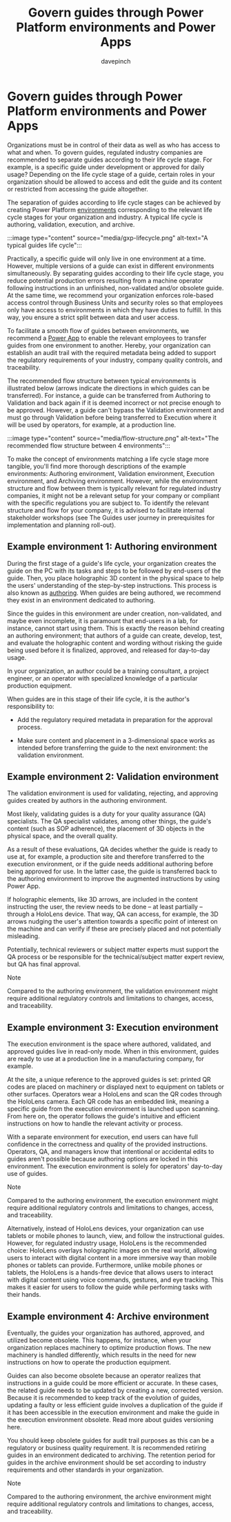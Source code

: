 ﻿---
title: Govern guides through Power Platform environments and Power Apps
description: 
ms.date: 03/09/2023
ms.topic: conceptual
author: davepinch
ms.author: davepinch
ms-reviewer: m-hartmann
---

# Govern guides through Power Platform environments and Power Apps

Organizations must be in control of their data as well as who has access to what and when. To govern guides, regulated industry companies are recommended to separate guides according to their life cycle stage. For example, is a specific guide under development or approved for daily usage? Depending on the life cycle stage of a guide, certain roles in your organization should be allowed to access and edit the guide and its content or restricted from accessing the guide altogether.

The separation of guides according to life cycle stages can be achieved by creating Power Platform [environments](https://learn.microsoft.com/en-us/power-platform/admin/environments-overview) corresponding to the relevant life cycle stages for your organization and industry. A typical life cycle is authoring, validation, execution, and archive.

:::image type="content" source="media/gxp-lifecycle.png" alt-text="A typical guides life cycle":::

Practically, a specific guide will only live in one environment at a time. However, multiple versions of a guide can exist in different environments simultaneously. By separating guides according to their life cycle stage, you reduce potential production errors resulting from a machine operator following instructions in an unfinished, non-validated and/or obsolete guide. At the same time, we recommend your organization enforces role-based access control through Business Units and security roles so that employees only have access to environments in which they have duties to fulfill. In this way, you ensure a strict split between data and user access.

To facilitate a smooth flow of guides between environments, we recommend a [Power App](/power-apps/powerapps-overview) to enable the relevant employees to transfer guides from one environment to another. Hereby, your organization can establish an audit trail with the required metadata being added to support the regulatory requirements of your industry, company quality controls, and traceability.

The recommended flow structure between typical environments is illustrated below (arrows indicate the directions in which guides can be transferred). For instance, a guide can be transferred from Authoring to Validation and back again if it is deemed incorrect or not precise enough to be approved. However, a guide can't bypass the Validation environment and must go through Validation before being transferred to Execution where it will be used by operators, for example, at a production line.

:::image type="content" source="media/flow-structure.png" alt-text="The recommended flow structure between 4 environments":::

To make the concept of environments matching a life cycle stage more tangible, you'll find more thorough descriptions of the example environments: Authoring environment, Validation environment, Execution environment, and Archiving environment. However, while the environment structure and flow between them is typically relevant for regulated industry companies, it might not be a relevant setup for your company or compliant with the specific regulations you are subject to. To identify the relevant structure and flow for your company, it is advised to facilitate internal stakeholder workshops (see The Guides user journey in prerequisites for implementation and planning roll-out).

## Example environment 1: Authoring environment

During the first stage of a guide's life cycle, your organization creates the guide on the PC with its tasks and steps to be followed by end-users of the guide. Then, you place holographic 3D content in the physical space to help the users' understanding of the step-by-step instructions. This process is also known as [authoring](authoring-overview.md). When guides are being authored, we recommend they exist in an environment dedicated to authoring.

Since the guides in this environment are under creation, non-validated, and maybe even incomplete, it is paramount that end-users in a lab, for instance, cannot start using them. This is exactly the reason behind creating an authoring environment; that authors of a guide can create, develop, test, and evaluate the holographic content and wording without risking the guide being used before it is finalized, approved, and released for day-to-day usage.  
  
In your organization, an author could be a training consultant, a project engineer, or an operator with specialized knowledge of a particular production equipment.

When guides are in this stage of their life cycle, it is the author's responsibility to:

- Add the regulatory required metadata in preparation for the approval process.

- Make sure content and placement in a 3-dimensional space works as intended before transferring the guide to the next environment: the validation environment.

## Example environment 2: Validation environment

The validation environment is used for validating, rejecting, and approving guides created by authors in the authoring environment.  
  
Most likely, validating guides is a duty for your quality assurance (QA) specialists. The QA specialist validates, among other things, the guide's content (such as SOP adherence), the placement of 3D objects in the physical space, and the overall quality.

As a result of these evaluations, QA decides whether the guide is ready to use at, for example, a production site and therefore transferred to the execution environment, or if the guide needs additional authoring before being approved for use. In the latter case, the guide is transferred back to the authoring environment to improve the augmented instructions by using Power App.

If holographic elements, like 3D arrows, are included in the content instructing the user, the review needs to be done – at least partially – through a HoloLens device. That way, QA can access, for example, the 3D arrows nudging the user's attention towards a specific point of interest on the machine and can verify if these are precisely placed and not potentially misleading.

Potentially, technical reviewers or subject matter experts must support the QA process or be responsible for the technical/subject matter expert review, but QA has final approval.

> [!NOTE]
> Compared to the authoring environment, the validation environment might require additional regulatory controls and limitations to changes, access, and traceability.

## Example environment 3: Execution environment

The execution environment is the space where authored, validated, and approved guides live in read-only mode. When in this environment, guides are ready to use at a production line in a manufacturing company, for example.

At the site, a unique reference to the approved guides is set: printed QR codes are placed on machinery or displayed next to equipment on tablets or other surfaces. Operators wear a HoloLens and scan the QR codes through the HoloLens camera. Each QR code has an embedded link, meaning a specific guide from the execution environment is launched upon scanning. From here on, the operator follows the guide's intuitive and efficient instructions on how to handle the relevant activity or process.

With a separate environment for execution, end users can have full confidence in the correctness and quality of the provided instructions. Operators, QA, and managers know that intentional or accidental edits to guides aren't possible because authoring options are locked in this environment. The execution environment is solely for operators' day-to-day use of guides.

> [!NOTE]
> Compared to the authoring environment, the execution environment might require additional regulatory controls and limitations to changes, access, and traceability.

Alternatively, instead of HoloLens devices, your organization can use tablets or mobile phones to launch, view, and follow the instructional guides. However, for regulated industry usage, HoloLens is the recommended choice: HoloLens overlays holographic images on the real world, allowing users to interact with digital content in a more immersive way than mobile phones or tablets can provide. Furthermore, unlike mobile phones or tablets, the HoloLens is a hands-free device that allows users to interact with digital content using voice commands, gestures, and eye tracking. This makes it easier for users to follow the guide while performing tasks with their hands.

## Example environment 4: Archive environment

Eventually, the guides your organization has authored, approved, and utilized become obsolete. This happens, for instance, when your organization replaces machinery to optimize production flows. The new machinery is handled differently, which results in the need for new instructions on how to operate the production equipment.  
  
Guides can also become obsolete because an operator realizes that instructions in a guide could be more efficient or accurate. In these cases, the related guide needs to be updated by creating a new, corrected version. Because it is recommended to keep track of the evolution of guides, updating a faulty or less efficient guide involves a duplication of the guide if it has been accessible in the execution environment and make the guide in the execution environment obsolete. Read more about guides versioning here.

You should keep obsolete guides for audit trail purposes as this can be a regulatory or business quality requirement. It is recommended retiring guides in an environment dedicated to archiving. The retention period for guides in the archive environment should be set according to industry requirements and other standards in your organization.

> [!NOTE]
> Compared to the authoring environment, the archive environment might require additional regulatory controls and limitations to changes, access, and traceability.
